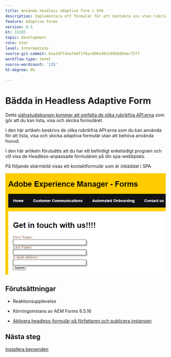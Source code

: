 ```yaml
---
title: Använda headless adaptive form i SPA
description: Implementera ett formulär för att kontakta oss utan rubrik i SPA
feature: Adaptive Forms
version: 6.5
kt: 13285
topic: Development
role: User
level: Intermediate
source-git-commit: 6aa3dff44a7e6f1f8ac896e30319958d84ecf57f
workflow-type: tm+mt
source-wordcount: '135'
ht-degree: 0%

---
```



# Bädda in Headless Adaptive Form

Detta [självstudiekursen kommer att omfatta de olika rubrikfria API:erna](https://opensource.adobe.com/aem-forms-af-runtime/api/#section/Introduction) som gör att du kan lista, visa och skicka formuläret.

I den här artikeln beskrivs de olika rubrikfria API:erna som du kan använda för att lista, visa och skicka adaptiva formulär utan att behöva använda huvud.

I den här artikeln förutsätts att du har ett befintligt enkelsidigt program och vill visa de Headless-anpassade formulären på din spa-webbplats.

På följande skärmbild visas ett kontaktformulär som är inbäddat i SPA

![contact-us-form](./assets/contact-us-form.png)

## Förutsättningar

* Reaktionsupplevelse

* Körningsinstans av AEM Forms 6.5.16

* [Aktivera headless-formulär på författaren och publicera instansen](https://experienceleague.adobe.com/docs/experience-manager-headless-adaptive-forms/using/quick-setup/enable-headless-adaptive-forms-and-core-components.html?lang=en)

## Nästa steg

[Installera beroenden](./install-af-react-libraries.md)

